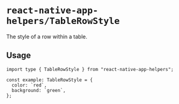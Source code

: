 # `react-native-app-helpers/TableRowStyle`

The style of a row within a table.

## Usage

```tsx
import type { TableRowStyle } from "react-native-app-helpers";

const example: TableRowStyle = {
  color: `red`,
  background: `green`,
};
```
